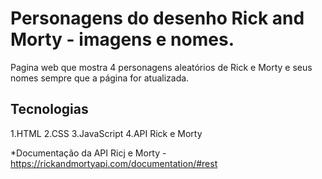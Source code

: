 # Personagens do desenho Rick and Morty - imagens e nomes.
Pagina web que mostra 4 personagens aleatórios de Rick e Morty e seus nomes sempre que a página for atualizada.

## Tecnologias

1.HTML
2.CSS
3.JavaScript
4.API Rick e Morty 

*Documentação da API Ricj e Morty - https://rickandmortyapi.com/documentation/#rest
